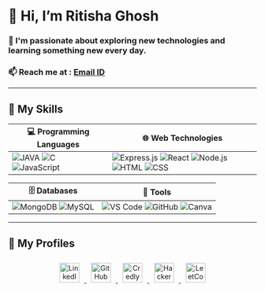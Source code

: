 # 👋 Hi, I’m Ritisha Ghosh  
### 👀 I'm passionate about exploring new technologies and learning something new every day.  
### 📫 Reach me at : [Email ID](mailto:iam.ritisha5@gmail.com)
---  
## 🧠 My Skills 

| 💻 Programming Languages                                  | 🌐 Web Technologies                                            |
|----------------------------------------------------------|----------------------------------------------------------------|
| ![JAVA](https://img.shields.io/badge/Java-007396?style=for-the-badge&logo=java&logoColor=white) ![C](https://img.shields.io/badge/C-00599C?style=for-the-badge&logo=c&logoColor=white) ![JavaScript](https://img.shields.io/badge/JavaScript-F7DF1E?style=for-the-badge&logo=javascript&logoColor=black) | ![Express.js](https://img.shields.io/badge/Express.js-2E8B57?style=for-the-badge&logo=express&logoColor=white) ![React](https://img.shields.io/badge/React-61DAFB?style=for-the-badge&logo=react&logoColor=black) ![Node.js](https://img.shields.io/badge/Node.js-339933?style=for-the-badge&logo=node.js&logoColor=white) ![HTML](https://img.shields.io/badge/HTML-E34F26?style=for-the-badge&logo=html5&logoColor=white) ![CSS](https://img.shields.io/badge/CSS-1572B6?style=for-the-badge&logo=css3&logoColor=white) |

| 🗄️ Databases                                             | 🧰 Tools                                                       |
|----------------------------------------------------------|----------------------------------------------------------------|
| ![MongoDB](https://img.shields.io/badge/MongoDB-47A248?style=for-the-badge&logo=mongodb&logoColor=white) ![MySQL](https://img.shields.io/badge/MySQL-4479A1?style=for-the-badge&logo=mysql&logoColor=white) | ![VS Code](https://img.shields.io/badge/VS_Code-007ACC?style=for-the-badge&logo=visual-studio-code&logoColor=white) ![GitHub](https://img.shields.io/badge/GitHub-181717?style=for-the-badge&logo=github&logoColor=white) ![Canva](https://img.shields.io/badge/Canva-0099A8?style=for-the-badge&logo=canva&logoColor=black) |

---  
## 🧠 My Profiles

<p align="center">
  <a href="https://www.linkedin.com/in/yourusername" target="_blank">
    <img src="https://cdn.jsdelivr.net/gh/devicons/devicon/icons/linkedin/linkedin-original.svg" width="40" alt="LinkedIn" style="margin: 10px;" />
  </a>
  <a href="https://github.com/yourusername" target="_blank">
    <img src="https://cdn.jsdelivr.net/gh/devicons/devicon/icons/github/github-original.svg" width="40" alt="GitHub" style="margin: 10px;" />
  </a>
  <a href="https://www.credly.com/users/yourusername" target="_blank">
    <img src="https://images.credly.com/brand-assets/credly-icon.svg" width="40" alt="Credly" style="margin: 10px;" />
  </a>
  <a href="https://www.hackerrank.com/yourusername" target="_blank">
    <img src="https://cdn.jsdelivr.net/gh/devicons/devicon/icons/hackerrank/hackerrank-original.svg" width="40" alt="HackerRank" style="margin: 10px;" />
  </a>
  <a href="https://leetcode.com/yourusername" target="_blank">
    <img src="https://upload.wikimedia.org/wikipedia/commons/1/19/LeetCode_logo_black.png" width="40" alt="LeetCode" style="margin: 10px;" />
  </a>
</p>

